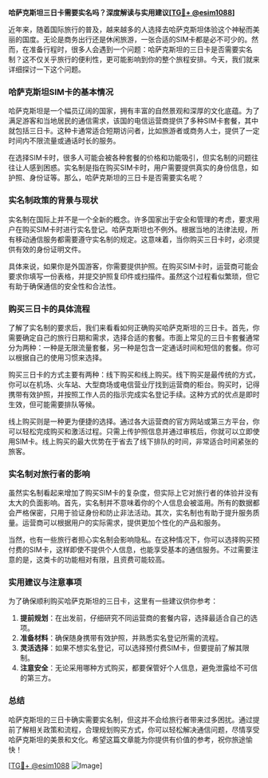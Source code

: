 **哈萨克斯坦三日卡需要实名吗？深度解读与实用建议[[TG💪+ @esim1088](https://t.me/s/esim1088)]**

近年来，随着国际旅行的普及，越来越多的人选择去哈萨克斯坦体验这个神秘而美丽的国度。无论是商务出行还是休闲旅游，一张合适的SIM卡都是必不可少的。然而，在准备行程时，很多人会遇到一个问题：哈萨克斯坦的三日卡是否需要实名制？这不仅关乎旅行的便利性，更可能影响到你的整个旅程安排。今天，我们就来详细探讨一下这个问题。

### 哈萨克斯坦SIM卡的基本情况

哈萨克斯坦是一个幅员辽阔的国家，拥有丰富的自然景观和深厚的文化底蕴。为了满足游客和当地居民的通信需求，该国的电信运营商提供了多种SIM卡套餐，其中就包括三日卡。这种卡通常适合短期访问者，比如旅游者或商务人士，提供了一定时间内不限流量或通话时长的服务。

在选择SIM卡时，很多人可能会被各种套餐的价格和功能吸引，但实名制的问题往往让人感到困惑。实名制是指在购买SIM卡时，用户需要提供真实的身份信息，如护照、身份证等。那么，哈萨克斯坦的三日卡是否需要实名呢？

### 实名制政策的背景与现状

实名制在国际上并不是一个全新的概念。许多国家出于安全和管理的考虑，要求用户在购买SIM卡时进行实名登记。哈萨克斯坦也不例外。根据当地的法律法规，所有移动通信服务都需要遵守实名制的规定。这意味着，当你购买三日卡时，必须提供有效的身份证明文件。

具体来说，如果你是外国游客，你需要提供护照。在购买SIM卡时，运营商可能会要求你填写一份表格，并提交护照复印件或扫描件。虽然这个过程看似繁琐，但它有助于确保通信的安全性和合法性。

### 购买三日卡的具体流程

了解了实名制的要求后，我们来看看如何正确购买哈萨克斯坦的三日卡。首先，你需要确定自己的旅行日期和需求，选择合适的套餐。市面上常见的三日卡套餐通常分为两种：一种是无限流量套餐，另一种是包含一定通话时间和短信的套餐。你可以根据自己的使用习惯来选择。

购买三日卡的方式主要有两种：线下购买和线上购买。线下购买是最传统的方式，你可以在机场、火车站、大型商场或电信营业厅找到运营商的柜台。购买时，记得携带有效护照，并按照工作人员的指示完成实名登记手续。这种方式的优点是即时生效，但可能需要排队等候。

线上购买则是一种更为便捷的选择。通过各大运营商的官方网站或第三方平台，你可以轻松完成购买和激活过程。只需上传护照信息并通过审核后，你就可以立即使用SIM卡。线上购买的最大优势在于省去了线下排队的时间，非常适合时间紧张的旅客。

### 实名制对旅行者的影响

虽然实名制看起来增加了购买SIM卡的复杂度，但实际上它对旅行者的体验并没有太大的负面影响。首先，实名制并不意味着你的个人信息会被滥用。所有的数据都会严格保密，只用于验证身份和防止非法活动。其次，实名制也有助于提升服务质量。运营商可以根据用户的实际需求，提供更加个性化的产品和服务。

当然，也有一些旅行者担心实名制会影响隐私。在这种情况下，你可以选择购买预付费的SIM卡，这样即使不提供个人信息，也能享受基本的通信服务。不过需要注意的是，这类卡的功能相对有限，且资费可能较高。

### 实用建议与注意事项

为了确保顺利购买哈萨克斯坦的三日卡，这里有一些建议供你参考：

1. **提前规划**：在出发前，仔细研究不同运营商的套餐内容，选择最适合自己的选项。
2. **准备材料**：确保随身携带有效护照，并熟悉实名登记所需的流程。
3. **灵活选择**：如果不想实名登记，可以选择预付费SIM卡，但要提前了解其限制。
4. **注意安全**：无论采用哪种方式购买，都要保管好个人信息，避免泄露给不可信的第三方。

### 总结

哈萨克斯坦的三日卡确实需要实名制，但这并不会给旅行者带来过多困扰。通过提前了解相关政策和流程，合理规划购买方式，你可以轻松解决通信问题，尽情享受哈萨克斯坦的美景和文化。希望这篇文章能为你提供有价值的参考，祝你旅途愉快！

[[TG💪+ @esim1088](https://t.me/s/esim1088) ![Image](https://i.postimg.cc/4NQfJmqS/Snipaste-2025-05-13-00-14-12.png)]